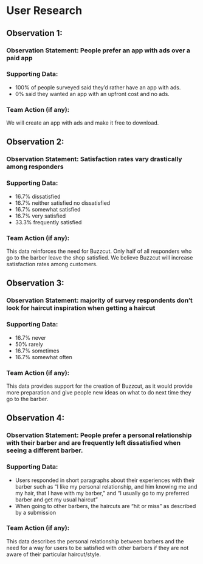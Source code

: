 # User Research

## Observation 1:
### Observation Statement: People prefer an app with ads over a paid app

### Supporting Data: 
- 100% of people surveyed said they’d rather have an app with ads.
- 0% said they wanted an app with an upfront cost and no ads.

### Team Action (if any):
We will create an app with ads and make it free to download.

## Observation 2:
### Observation Statement: Satisfaction rates vary drastically among responders

### Supporting Data:
- 16.7% dissatisfied
- 16.7% neither satisfied no dissatisfied
- 16.7% somewhat satisfied
- 16.7% very satisfied
- 33.3% frequently satisfied

### Team Action (if any):
This data reinforces the need for Buzzcut. Only half of all responders who go to the barber leave the shop satisfied. We believe Buzzcut will increase satisfaction rates among customers.

## Observation 3: 
### Observation Statement: majority of survey respondents don’t look for haircut inspiration when getting a haircut

### Supporting Data:
- 16.7% never
- 50% rarely
- 16.7% sometimes
- 16.7% somewhat often

### Team Action (if any):
This data provides support for the creation of Buzzcut, as it would provide more preparation and give people new ideas on what to do next time they go to the barber.

## Observation 4:
### Observation Statement: People prefer a personal relationship with their barber and are frequently left dissatisfied when seeing a different barber.

### Supporting Data: 
- Users responded in short paragraphs about their experiences with their barber such as “I like my personal relationship, and him knowing me and my hair, that I have with my barber,” and “I usually go to my preferred barber and get my usual haircut” 
- When going to other barbers, the haircuts are “hit or miss” as described by a submission

### Team Action (if any):
This data describes the personal relationship between barbers and the need for a way for users to be satisfied with other barbers if they are not aware of their particular haircut/style.
